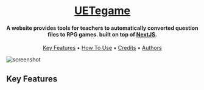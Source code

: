 
<h1 align="center">
  <br>
<!-- <img src="./read_me_src/UETegame.png" alt="UETegame" width="200"> -->
  <a href="https://www.UETegame.games/dashboard">UETegame</a>
</h1>

<h4 align="center">A website provides tools for teachers to automatically converted question files to RPG games. built on top of <a href="https://nextjs.org/" target="_blank">NextJS</a>.</h4>

<p align="center">
  <a href="#key-features">Key Features</a> •
  <a href="#how-to-use">How To Use</a> •
<!--   <a href="#download">Download</a> • -->
  <a href="#credits">Credits</a> •
<!--   <a href="#related">Related</a> • -->
  <a href="#authors">Authors</a>
</p>

![screenshot](./read_me_src/UETegame_home.png)

## Key Features


